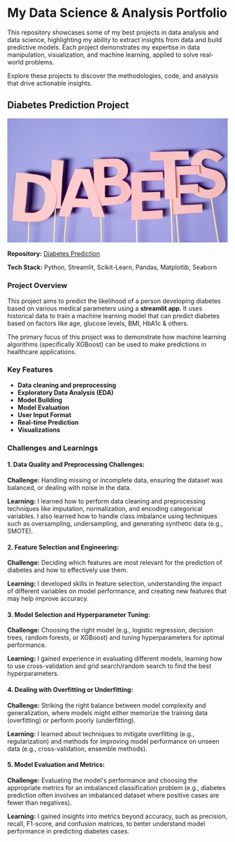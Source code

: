 # My Data Science & Analysis Portfolio

This repository showcases some of my best projects in data analysis and data science, highlighting my ability to extract insights from data and build predictive models. Each project demonstrates my expertise in data manipulation, visualization, and machine learning, applied to solve real-world problems.

Explore these projects to discover the methodologies, code, and analysis that drive actionable insights.

## Diabetes Prediction Project
![](https://github.com/MithamoMorgan/MY_PORTFOLIO_/blob/master/Diabetes.jpg)

**Repository:** [Diabetes Prediction](https://github.com/MithamoMorgan/Diabetes_Prediction)

**Tech Stack:** Python, Streamlit, Scikit-Learn, Pandas, Matplotlib, Seaborn

### Project Overview

This project aims to predict the likelihood of a person developing diabetes based on various medical parameters using a **streamlit app**. It uses historical data to train a machine learning model that can predict diabetes based on factors like age, glucose levels, BMI, HbA1c & others.

The primary focus of this project was to demonstrate how machine learning algorithms (specifically XGBoost) can be used to make predictions in healthcare applications.

### Key Features

* **Data cleaning and preprocessing**
* **Exploratory Data Analysis (EDA)**
* **Model Building**
* **Model Evaluation** 
* **User Input Format**
* **Real-time Prediction**
* **Visualizations**

### Challenges and Learnings

#### 1. Data Quality and Preprocessing Challenges:

**Challenge:** Handling missing or incomplete data, ensuring the dataset was balanced, or dealing with noise in the data.

**Learning:** I learned how to perform data cleaning and preprocessing techniques like imputation, normalization, and encoding categorical variables. I also learned how to handle class imbalance using techniques such as oversampling, undersampling, and generating synthetic data (e.g., SMOTE).

#### 2. Feature Selection and Engineering:

**Challenge:** Deciding which features are most relevant for the prediction of diabetes and how to effectively use them.

**Learning:** I developed skills in feature selection, understanding the impact of different variables on model performance, and creating new features that may help improve accuracy.

#### 3. Model Selection and Hyperparameter Tuning:

**Challenge:** Choosing the right model (e.g., logistic regression, decision trees, random forests, or XGBoost) and tuning hyperparameters for optimal performance.

**Learning:** I gained experience in evaluating different models, learning how to use cross-validation and grid search/random search to find the best hyperparameters.

#### 4. Dealing with Overfitting or Underfitting:

**Challenge:** Striking the right balance between model complexity and generalization, where models might either memorize the training data (overfitting) or perform poorly (underfitting).

**Learning:** I learned about techniques to mitigate overfitting (e.g., regularization) and methods for improving model performance on unseen data (e.g., cross-validation, ensemble methods).

#### 5. Model Evaluation and Metrics:

**Challenge:** Evaluating the model's performance and choosing the appropriate metrics for an imbalanced classification problem (e.g., diabetes prediction often involves an imbalanced dataset where positive cases are fewer than negatives).

**Learning:** I gained insights into metrics beyond accuracy, such as precision, recall, F1-score, and confusion matrices, to better understand model performance in predicting diabetes cases.
